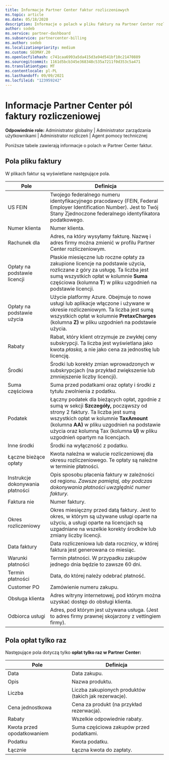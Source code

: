 ```yaml
---
title: Informacje Partner Center faktur rozliczeniowych
ms.topic: article
ms.date: 05/18/2020
description: Informacje o polach w pliku faktury na Partner Center rozliczeń. Uwzględnione są pola i definicje dla wszystkich pól faktur i pól opłat tylko raz.
author: sodeb
ms.service: partner-dashboard
ms.subservice: partnercenter-billing
ms.author: sodeb
ms.localizationpriority: medium
ms.custom: SEOMAY.20
ms.openlocfilehash: c741caa6993a5da415d3a94d541bf10c21470889
ms.sourcegitcommit: 1161d5bcb345e368348c535a7211f0d353c5a471
ms.translationtype: MT
ms.contentlocale: pl-PL
ms.lasthandoff: 09/09/2021
ms.locfileid: "123959242"
---
```

# <a name="understand-partner-center-billing-invoice-fields"></a>Informacje Partner Center pól faktury rozliczeniowej

**Odpowiednie role:** Administrator globalny | Administrator zarządzania użytkownikami | Administrator rozliczeń | Agent pomocy technicznej

Poniższe tabele zawierają informacje o polach w Partner Center faktur.

## <a name="invoice-file-fields"></a>Pola pliku faktury

W plikach faktur są wyświetlane następujące pola.

| Pole | Definicja |
| ----- | ---------- |
| US FEIN | Twojego federalnego numeru identyfikacyjnego pracodawcy (FEIN, Federal Employer Identification Number). Jest to Twój Stany Zjednoczone federalnego identyfikatora podatkowego. |
| Numer klienta | Numer klienta. |
| Rachunek dla | Adres, na który wysyłamy fakturę. Nazwę i adres firmy można zmienić w profilu Partner Center rozliczeniowym. |
| Opłaty na podstawie licencji | Płaskie miesięczne lub roczne opłaty za zakupione licencje na podstawie użycia, rozliczane z góry za usługę. Ta liczba jest sumą wszystkich opłat w kolumnie **Suma** częściowa (kolumna **T**) w pliku uzgodnień na podstawie licencji. |
| Opłaty na podstawie użycia | Użycie platformy Azure. Obejmuje to nowe usługi lub aplikacje włączone i używane w okresie rozliczeniowym. Ta liczba jest sumą wszystkich opłat w kolumnie **PretaxCharges** (kolumna **Z)** w pliku uzgodnień na podstawie użycia. |
| Rabaty | Rabat, który klient otrzymuje ze zwykłej ceny subskrypcji. Ta liczba jest wyświetlana jako kwota *płaska,* a nie jako cena za jednostkę lub licencję. |
| Środki | Środki lub korekty zmian wprowadzonych w subskrypcjach (na przykład zwiększenie lub zmniejszenie liczby licencji). |
| Suma częściowa | Suma przed podatkami oraz opłaty i środki z tytułu zwolnienia z podatku. |
| Podatek | Łączny podatek dla bieżących opłat, zgodnie z sumą w sekcji **Szczegóły,** począwszy od strony 2 faktury. Ta liczba jest sumą wszystkich opłat w kolumnie **TaxAmount** (kolumna **AA)** w  pliku uzgodnień na podstawie użycia oraz kolumną Tax (kolumna **U)** w pliku uzgodnień opartym na licencjach. |
| Inne środki | Środki na wyłączność z podatku. |
| Łączne bieżące opłaty | Kwota należna w walucie rozliczeniowej dla okresu rozliczeniowego. Te opłaty są należne w terminie płatności. |
| Instrukcje dokonywania płatności | Opis sposobu płacenia faktury w zależności od regionu. *Zawsze pamiętaj, aby podczas dokonywania płatności uwzględnić numer faktury.* |
| Faktura nie | Numer faktury. |
| Okres rozliczeniowy | Okres miesięczny przed datą faktury. Jest to okres, w którym są używane usługi oparte na użyciu, a usługi oparte na licencjach są uzgadniane na wszelkie korekty środków lub zmiany liczby licencji. |
| Data faktury | Data rozliczeniowa lub data rocznicy, w której faktura jest generowana co miesiąc. |
| Warunki płatności | Termin płatności. W przypadku zakupów jednego dnia będzie to zawsze 60 dni. |
| Termin płatności | Data, do której należy odebrać płatność. |
| Customer PO | Zamówienie numeru zakupu. |
| Obsługa klienta | Adres witryny internetowej, pod którym można uzyskać dostęp do obsługi klienta. |
| Odbiorca usługi | Adres, pod którym jest używana usługa. (Jest to adres firmy prawnej skojarzony z vettingiem firmy). |

## <a name="one-time-charges-fields"></a>Pola opłat tylko raz

Następujące pola dotyczą tylko **opłat tylko raz w Partner Center:**

| Pole | Definicja |
| ----- | ---------- |
| Data | Data zakupu. |
| Opis | Nazwa produktu. |
| Liczba | Liczba zakupionych produktów (takich jak rezerwacje). |
| Cena jednostkowa | Cena za produkt (na przykład rezerwacja). |
| Rabaty | Wszelkie odpowiednie rabaty. |
| Kwota przed opodatkowaniem | Suma częściowa zakupów przed podatkami. |
| Podatku | Kwota podatku. |
| Łącznie | Łączna kwota do zapłaty. |
